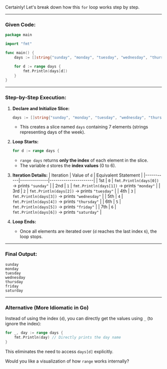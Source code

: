 Certainly! Let's break down how this `for` loop works step by step.

---

### **Given Code:**
```go
package main

import "fmt"

func main() {
    days := []string{"sunday", "monday", "tuesday", "wednesday", "thursday", "friday", "saturday"}

    for d := range days {
        fmt.Println(days[d])
    }
}
```

---

### **Step-by-Step Execution:**

1. **Declare and Initialize Slice:**
   ```go
   days := []string{"sunday", "monday", "tuesday", "wednesday", "thursday", "friday", "saturday"}
   ```
   - This creates a slice named `days` containing 7 elements (strings representing days of the week).

2. **Loop Starts:**
   ```go
   for d := range days {
   ```
   - `range days` returns **only the index** of each element in the slice.
   - The variable `d` stores the **index values** (0 to 6).

3. **Iteration Details:**
   | Iteration | Value of `d` | Equivalent Statement |
   |-----------|--------------|----------------------|
   | 1st       | `0`          | `fmt.Println(days[0])` → prints `"sunday"` |
   | 2nd       | `1`          | `fmt.Println(days[1])` → prints `"monday"` |
   | 3rd       | `2`          | `fmt.Println(days[2])` → prints `"tuesday"` |
   | 4th       | `3`          | `fmt.Println(days[3])` → prints `"wednesday"` |
   | 5th       | `4`          | `fmt.Println(days[4])` → prints `"thursday"` |
   | 6th       | `5`          | `fmt.Println(days[5])` → prints `"friday"` |
   | 7th       | `6`          | `fmt.Println(days[6])` → prints `"saturday"` |

4. **Loop Ends:**
   - Once all elements are iterated over (`d` reaches the last index `6`), the loop stops.

---

### **Final Output:**
```
sunday
monday
tuesday
wednesday
thursday
friday
saturday
```

---

### **Alternative (More Idiomatic in Go)**
Instead of using the index (`d`), you can directly get the values using `_` (to ignore the index):
```go
for _, day := range days {
    fmt.Println(day) // Directly prints the day name
}
```
This eliminates the need to access `days[d]` explicitly.

Would you like a visualization of how `range` works internally?